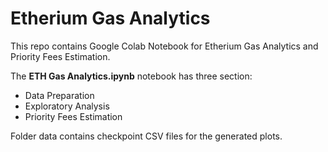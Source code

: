 # Etherium Gas Analytics
This repo contains Google Colab Notebook for Etherium Gas Analytics and Priority Fees Estimation.

The **ETH Gas Analytics.ipynb** notebook has three section:
- Data Preparation
- Exploratory Analysis
- Priority Fees Estimation

Folder data contains checkpoint CSV files for the generated plots.

